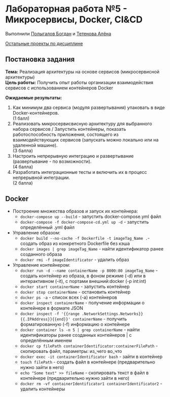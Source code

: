 # Лабораторная работа №5 - Микросервисы, Docker, CI&CD   

Выполнили [Полыгалов Богдан](https://github.com/miamib34ch) и [Тетенова Алёна](https://github.com/alenatetenova)

[Остальные проекты по дисциплине](https://github.com/miamib34ch/HSE-SoftwareArchitecture)

## Постановка задания

**Тема:** Реализация архитектуры на основе сервисов (микросервисной архитектуры)  
**Цель работы:** Получить опыт работы организации взаимодействия сервисов с использованием контейнеров Docker

**Ожидаемые результаты:**
1. Как минимум два сервиса (модуля развертывания) упаковать в виде Docker-контейнеров.  
   (1 балл)
2. Реализовать микросервисвисную архитектуру для выбранного набора сервисов / Запустить контейнеры, показать работоспособность приложения, состоящего из взаимодействующих сервисов (запускать можно локально или на удаленной машине).  
   (3 балла)
3. Настроить непрерывную интеграцию и развертывание (развертывание - по возможности).  
   (4 балла)
4. Разработать интеграционные тесты и включить их в процесс непрерывной интеграции.  
   (2 балла)

## Docker
- Построение множества образов и запуск их контейнера:  
  - `docker-compose up --build` - запустить docker-compose.yml файл  
  - `docker-compose -f docker-compose-cd.yml up -d` - запустить определённый .yml файл  
- Управление образом:  
  - `docker build --no-cache -f Dockerfile -t imageTag_Name .`​​ - создать образ из конкретного Dockerfile без кэша  
  - `docker images | grep imageTag_Name` - найти идентификатор ранее созданного образа  
  - `​​docker rmi -f imageIdentificator` - удалить образ  
- Управление контейнером:  
  - `docker run -d --name containerName -p 8000:80 imageTag_Name` - создать контейнер из образа, в фоном режиме (-d) или в интерактивном (-it), с портами внешний:docker (-p int:int)  
  - `docker start containerName` - запустить контейнер  
  - `docker stop containerName` - остановить контейнер  
  - `docker ps -a` - список всех (-a) контейнеров  
  - `docker inspect containerName` - получение информации о контейнере в формате JSON  
  - `docker inspect -f '{{range .NetworkSettings.Networks}}{{.IPAddress}}{{end}}' сontainerName` - получить форматированную (-f) информацию о контейнере  
  - `​​docker container ls -n 5 | grep containerName` - найти идентификаторы ранее созданных контейнеров | с определённым именем  
  - `​​​docker cp filePath containerIdentificator:containerFilePath` - скопировать файл, параметры: из_чего во_что
  - ​`docker exec -it containerIdentificator bash` - зайти в контейнер  
  - `​​touch filePath` - создать файл в контейнере (предварительно нужно зайти в него)  
  - `​​echo "Some text" >> fileName` - скопировать текст в файл в контейнере (предварительно нужно зайти в него)  
  - `​​docker rm -vf containerIdentificator1 containerIdentificator2` - удалить контейнеры
